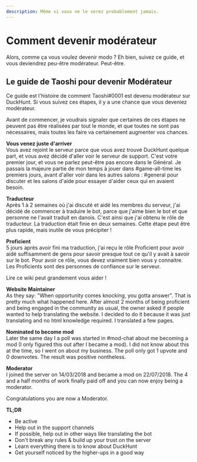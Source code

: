 ```yaml
---
description: Même si vous ne le serez probablement jamais.
---
```


# Comment devenir modérateur

Alors, comme ça vous voulez devenir modo ? Eh bien, suivez ce guide, et vous deviendrez peu-être modérateur. Peut-être.

## Le guide de Taoshi pour devenir Modérateur

Ce guide est l'histoire de comment Taoshi\#0001 est devenu modérateur sur DuckHunt. Si vous suivez ces étapes, il y a une chance que vous deveniez modérateur.

Avant de commencer, je voudrais signaler que certaines de ces étapes ne peuvent pas être réalisées par tout le monde, et que toutes ne sont pas nécessaires, mais toutes les faire va certainement augmenter vos chances.

**Vous venez juste d'arriver**  
Vous avez rejoint le serveur parce que vous avez trouvé DuckHunt quelque part, et vous avez décidé d'aller voir le serveur de support. C'est votre premier jour, et vous ne parlez peut-être pas encore dans le Général. Je passais la majeure partie de mon temps à jouer dans \#game-all-time les premiers jours, avant d'aller voir dans les autres salons : \#general pour discuter et les salons d'aide pour essayer d'aider ceux qui en avaient besoin.

**Traducteur**  
Après 1 à 2 semaines où j'ai discuté et aidé les membres du serveur, j'ai décidé de commencer à traduire le bot, parce que j'aime bien le bot et que personne ne l'avait traduit en danois. C'est ainsi que j'ai obtenu le rôle de traducteur. La traduction était finie en deux semaines. Cette étape peut être plus rapide, mais inutile de vous précipiter !

**Proficient**  
5 jours après avoir fini ma traduction, j'ai reçu le rôle Proficient pour avoir aidé suffisamment de gens pour savoir presque tout ce qu'il y avait à savoir sur le bot. Pour avoir ce rôle, vous devez vraiment bien vous y connaitre. Les Proficients sont des personnes de confiance sur le serveur.

Lire ce wiki peut grandement vous aider !

**Website Maintainer**  
As they say: "When opportunity comes knocking, you gotta answer". That is pretty much what happened here. After almost 2 months of being proficient and being engaged in the community as usual, the owner asked if people wanted to help translating the website. I decided to do it because it was just translating and no html knowledge required. I translated a few pages.

**Nominated to become mod**  
Later the same day I a poll was started in \#mod-chat about me becoming a mod \(I only figured this out after I became a mod\). I did not know about this at the time, so I went on about my business. The poll only got 1 upvote and 0 downvotes. The result was positive nontheless.

**Moderator**  
I joined the server on 14/03/2018 and became a mod on 22/07/2018. The 4 and a half months of work finally paid off and you can now enjoy being a moderator.

Congratulations you are now a Moderator.

**TL;DR**

* Be active
* Help out in the support channels
* If possible, help out in other ways like translating the bot
* Don't break any rules & build up your trust on the server
* Learn everything there is to know about DuckHunt
* Get yourself noticed by the higher-ups in a good way

